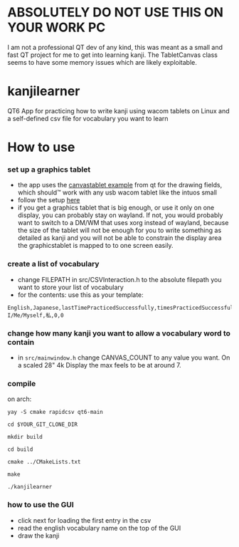 # ABSOLUTELY DO NOT USE THIS ON YOUR WORK PC
I am not a professional QT dev of any kind, this was meant as a small and fast QT project for me to get into learning kanji. The TabletCanvas class seems to have some memory issues which are likely exploitable.
# kanjilearner
QT6 App for practicing how to write kanji using wacom tablets on Linux and a self-defined csv file for vocabulary you want to learn

# How to use
### set up a graphics tablet
- the app uses the [canvastablet example](https://doc.qt.io/qt-6/qtwidgets-widgets-tablet-example.html) from qt for the drawing fields, which should™ work with any usb wacom tablet like the intuos small
- follow the setup [here](https://wiki.archlinux.org/title/Graphics_tablet)
- if you get a graphics tablet that is big enough, or use it only on one display, you can probably stay on wayland. If not, you would probably want to switch to a DM/WM that uses xorg instead of wayland, because the size of the tablet will not be enough for you to write something as detailed as kanji and you will not be able to constrain the display area the graphicstablet is mapped to to one screen easily.
### create a list of vocabulary
- change FILEPATH in src/CSVInteraction.h to the absolute filepath you want to store your list of vocabulary
- for the contents: use this as your template:
```
English,Japanese,lastTimePracticedSuccessfully,timesPracticedSuccessfully
I/Me/Myself,私,0,0
```
### change how many kanji you want to allow a vocabulary word to contain
- in `src/mainwindow.h` change CANVAS_COUNT to any value you want. On a scaled 28" 4k Display the max feels to be at around 7.
### compile
on arch:

`yay -S cmake rapidcsv qt6-main`

`cd $YOUR_GIT_CLONE_DIR`

`mkdir build`

`cd build`

`cmake ../CMakeLists.txt`

`make`

`./kanjilearner`
### how to use the GUI
- click next for loading the first entry in the csv
- read the english vocabulary name on the top of the GUI
- draw the kanji
